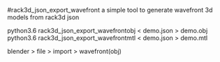 #rack3d_json_export_wavefront
a simple tool to generate wavefront 3d models from rack3d json  

python3.6 rack3d_json_export_wavefrontobj < demo.json > demo.obj  
python3.6 rack3d_json_export_wavefrontmtl < demo.json > demo.mtl  

blender > file > import > wavefront(obj)  
